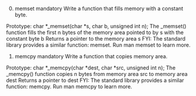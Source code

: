 0. memset
mandatory
Write a function that fills memory with a constant byte.

Prototype: char *_memset(char *s, char b, unsigned int n);
The _memset() function fills the first n bytes of the memory area pointed to by s with the constant byte b
Returns a pointer to the memory area s
FYI: The standard library provides a similar function: memset. Run man memset to learn more.

1. memcpy
mandatory
Write a function that copies memory area.

Prototype: char *_memcpy(char *dest, char *src, unsigned int n);
The _memcpy() function copies n bytes from memory area src to memory area dest
Returns a pointer to dest
FYI: The standard library provides a similar function: memcpy. Run man memcpy to learn more.
